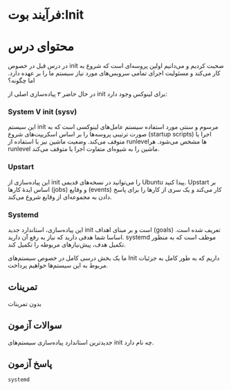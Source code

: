 # فرآیند بوت:‌Init

# محتوای درس

در درس قبل در خصوص init صحبت کردیم و می‌دانیم اولین پروسه‌ای است که شروع به کار
می‌کند و مسئولیت اجرای تمامی سرویس‌های مورد نیاز سیستم ما را بر عهده دارد. اما چگونه؟

در حال حاضر ۳ پیاده‌سازی اصلی از init برای لینوکس وجود دارد:

### ‏System V init (sysv)‎

این سیستم init مرسوم و سنتی مورد استفاده سیستم عامل‌های لینوکسی است که به صورت
ترتیبی پروسه‌ها را بر اساس اسکریپت‌های شروع (startup scripts) اجرا یا متوقف می‌کند.
وضعیت ماشین نیز با استفاده از runlevel‌ها مشخص می‌شود. هر runlevel ماشین را به
شیوه‌ای متفاوت اجرا یا متوقف می‌کند.

### ‏Upstart

این پیاده‌سازی از init را می‌توانید در نسخه‌های قدیمی Ubuntu پیدا کنید. Upstart بر
اساس ایدهٔ کار‌ها (jobs) و وقایع (events) کار می‌کند و یک سری از کار‌ها را برای پاسخ
دادن به مجموعه‌ای از وقایع شروع می‌کند.

### ‏Systemd

این پیاده‌سازی، استاندارد جدید init است و بر مبنای اهداف (goals) تعریف شده است.
اساسا شما هدفی دارید که نیاز به رفع آن دارید. systemd موظف است که به منظور تکمیل
هدف، پیش‌نیاز‌های مربوطه را تکمیل کند.

ما یک بخش درسی کامل در خصوص سیستم‌های Init داریم که به طور کامل به جزئیات مربوط به این سیستم‌ها خواهیم پرداخت. 

## تمرینات

بدون تمرینات

## سوالات آزمون

جدید‌ترین استاندارد پیاده‌سازی سیستم‌های init چه نام دارد.

## پاسخ آزمون

```
systemd
```
